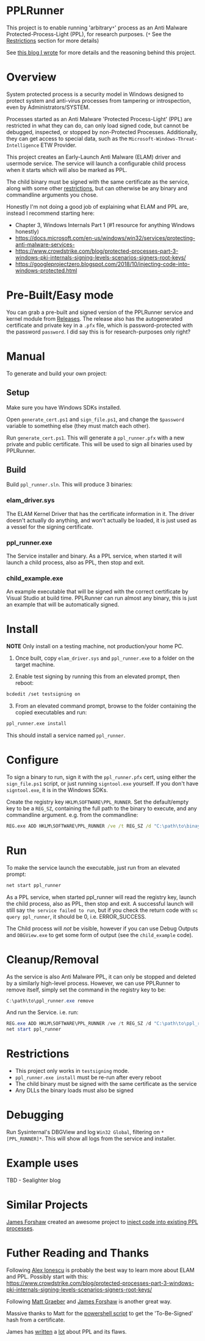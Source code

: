 # PPLRunner

This project is to enable running 'arbitrary`*`' process as an Anti Malware Protected-Process-Light (PPL), for research purposes. (`*` See the [Restrictions](#restrictions) section for more details)

See [this blog I wrote](https://blog.tofile.dev/2020/12/16/elam.html) for more details and the reasoning behind this project.

# Overview
System protected process is a security model in Windows designed to protect system and anti-virus processes from
tampering or introspection, even by Administrators/SYSTEM.

Processes started as an Anti Malware 'Protected Process-Light' (PPL) are restricted in what they can do, can only load signed code, but cannot be debugged, inspected, or stopped by non-Protected Processes. Additionally, they can 
get access to special data, such as the `Microsoft-Windows-Threat-Intelligence` ETW Provider.

This project creates an Early-Launch Anti Malware (ELAM) driver and usermode service. The service will launch a configurable child process when it starts which will also be marked as PPL.

The child binary must be signed with the same certificate as the service, along with some other [restrictions](#restrictions), but can otherwise be any binary and commandline arguments you chose.

Honestly I'm not doing a good job of explaining what ELAM and PPL are, instead I recommend starting here:
- Chapter 3, Windows Internals Part 1 (#1 resource for anything Windows honestly)
- https://docs.microsoft.com/en-us/windows/win32/services/protecting-anti-malware-services-
- https://www.crowdstrike.com/blog/protected-processes-part-3-windows-pki-internals-signing-levels-scenarios-signers-root-keys/
- https://googleprojectzero.blogspot.com/2018/10/injecting-code-into-windows-protected.html

# Pre-Built/Easy mode
You can grab a pre-built and signed version of the PPLRunner service and kernel module from [Releases](https://github.com/pathtofile/PPLRunner/releases). The release also has the autogenerated certificate and private key in a `.pfx` 
file, which is password-protected with the password `password`. I did say this is for research-purposes only right?

# Manual
To generate and build your own project:
## Setup
Make sure you have Windows SDKs installed.

Open `generate_cert.ps1` and `sign_file.ps1`, and change the `$password` variable to something else (they must match each other).

Run `generate_cert.ps1`. This will generate a `ppl_runner.pfx` with a new private and public certificate.
This will be used to sign all binaries used by PPLRunner.

## Build
Build `ppl_runner.sln`. This will produce 3 binaries:
### elam_driver.sys
The ELAM Kernel Driver that has the certificate information in it.
The driver doesn't actually do anything, and won't actually be loaded, it is just used as a vessel for the
signing certificate.

### ppl_runner.exe
The Service installer and binary. As a PPL service, when started it will launch a child process,
also as PPL, then stop and exit.

### child_example.exe
An example executable that will be signed with the correct certificate by Visual Studio at build time.
PPLRunner can run almost any binary, this is just an example that will be automatically signed.

# Install
**NOTE** Only install on a testing machine, not production/your home PC.

1. Once built, copy `elam_driver.sys` and `ppl_runner.exe` to a folder on the target machine.

2. Enable test signing by running this from an elevated prompt, then reboot:
```bash
bcdedit /set testsigning on
```

3. From an elevated command prompt, browse to the folder containing the copied executables and run:
```bash
ppl_runner.exe install
```
This should install a service named `ppl_runner`.

# Configure
To sign a binary to run, sign it with the `ppl_runner.pfx` cert, using either the `sign_file.ps1` script,
or just running `signtool.exe` yourself. If you don't have `signtool.exe`, it is in the Windows SDKs.

Create the registry key `HKLM\SOFTWARE\PPL_RUNNER`.
Set the default/empty key to be a `REG_SZ`, containing the full path to the binary to execute,
and any commandline argument. e.g. from the commandline:
```cmd
REG.exe ADD HKLM\SOFTWARE\PPL_RUNNER /ve /t REG_SZ /d "C:\path\to\binay --argument 1"
```

# Run
To make the service launch the executable, just run from an elevated prompt:
```bash
net start ppl_runner
```
As a PPL service, when started ppl_runner will read the registry key, launch the child process,
also as PPL, then stop and exit. A successful launch will still say `the service failed to run`,
but if you check the return code with `sc query ppl_runner`, it should be 0, i.e. ERROR_SUCCESS.

The Child process will *not* be visible, however if you can use Debug Outputs and `DBGView.exe` to get
some form of output (see the `child_example` code).

# Cleanup/Removal
As the service is also Anti Malware PPL, it can only be stopped and deleted by a similarly high-level
process. However, we can use PPLRunner to remove itself, simply set the command in the registry key to be:
```powershell
C:\path\to\ppl_runner.exe remove
```
And run the Service. i.e. run:
```powershell
REG.exe ADD HKLM\SOFTWARE\PPL_RUNNER /ve /t REG_SZ /d "C:\path\to\ppl_runner.exe remove"
net start ppl_runner
```

# Restrictions
- This project only works in `testsigning` mode.
- `ppl_runner.exe install` must be re-run after every reboot
- The child binary must be signed with the same certificate as the service
- Any DLLs the binary loads must also be signed


# Debugging
Run Sysinternal's DBGView and log `Win32 Global`, filtering on `*[PPL_RUNNER]*`.
This will show all logs from the service and installer.


# Example uses
TBD - Sealighter blog

# Similar Projects
[James Forshaw](https://twitter.com/tiraniddo) created an awesome project to [inject code into existing PPL processes](https://googleprojectzero.blogspot.com/2018/10/injecting-code-into-windows-protected.html).

# Futher Reading and Thanks
Following [Alex Ionescu](https://twitter.com/aionescu) is probably the best way to learn more about ELAM and PPL.
Possibly start with this:
https://www.crowdstrike.com/blog/protected-processes-part-3-windows-pki-internals-signing-levels-scenarios-signers-root-keys/


Following [Matt Graeber](https://twitter.com/mattifestation) and [James Forshaw](https://twitter.com/tiraniddo) is another great way.

Massive thanks to Matt for the
[powershell script](https://gist.github.com/mattifestation/660d7e17e43e8f32c38d820115274d2e
) to get the 'To-Be-Signed' hash from a certificate.

James has [written](https://googleprojectzero.blogspot.com/2017/08/bypassing-virtualbox-process-hardening.html) a [lot](https://googleprojectzero.blogspot.com/2018/10/injecting-code-into-windows-protected.html) about PPL and its flaws.
